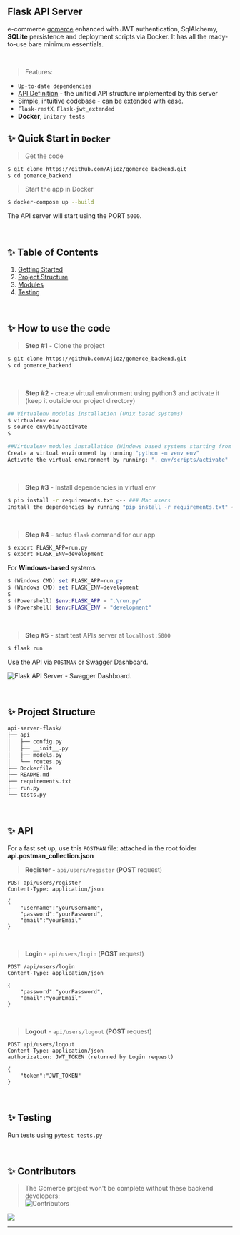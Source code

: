 ## Flask API Server

e-commerce [gomerce](https://github.com/Ajioz/gomerce_backend.git) enhanced with JWT authentication, SqlAlchemy, **SQLite** persistence and deployment scripts via Docker. It has all the ready-to-use bare minimum essentials.

<br />

> Features:

- `Up-to-date dependencies`
- [API Definition](https://docs.appseed.us/boilerplate-code/api-unified-definition) - the unified API structure implemented by this server
- Simple, intuitive codebase - can be extended with ease.
- `Flask-restX`, `Flask-jwt_extended`
- **Docker**, `Unitary tests`

## ✨ Quick Start in `Docker`

> Get the code

```bash
$ git clone https://github.com/Ajioz/gomerce_backend.git
$ cd gomerce_backend
```

> Start the app in Docker

```bash
$ docker-compose up --build
```

The API server will start using the PORT `5000`.

<br />

## ✨ Table of Contents

1. [Getting Started](#getting-started)
2. [Project Structure](#project-structure)
3. [Modules](#modules)
4. [Testing](#testing)

<br />

## ✨ How to use the code

> **Step #1** - Clone the project

```bash
$ git clone https://github.com/Ajioz/gomerce_backend.git
$ cd gomerce_backend
```

<br />

> **Step #2** - create virtual environment using python3 and activate it (keep it outside our project directory)

```bash
## Virtualenv modules installation (Unix based systems)
$ virtualenv env
$ source env/bin/activate
$

##Virtualenv modules installation (Windows based systems starting from python 3)
Create a virtual environment by running "python -m venv env"
Activate the virtual environment by running: ". env/scripts/activate"
```

<br />

> **Step #3** - Install dependencies in virtual env

```bash
$ pip install -r requirements.txt <-- ### Mac users
Install the dependencies by running "pip install -r requirements.txt" <-- ### Windows users
```

<br />

> **Step #4** - setup `flask` command for our app

```bash
$ export FLASK_APP=run.py
$ export FLASK_ENV=development
```

For **Windows-based** systems

```powershell
$ (Windows CMD) set FLASK_APP=run.py
$ (Windows CMD) set FLASK_ENV=development
$
$ (Powershell) $env:FLASK_APP = ".\run.py"
$ (Powershell) $env:FLASK_ENV = "development"
```

<br />

> **Step #5** - start test APIs server at `localhost:5000`

```bash
$ flask run
```

Use the API via `POSTMAN` or Swagger Dashboard.

![Flask API Server - Swagger Dashboard.](https://user-images.githubusercontent.com/51070104/141950891-ea315fca-24c2-4929-841c-38fb950a478d.png)

<br />

## ✨ Project Structure

```bash
api-server-flask/
├── api
│   ├── config.py
│   ├── __init__.py
│   ├── models.py
│   └── routes.py
├── Dockerfile
├── README.md
├── requirements.txt
├── run.py
└── tests.py
```

<br />

## ✨ API

For a fast set up, use this `POSTMAN` file: attached in the root folder **api.postman_collection.json**

> **Register** - `api/users/register` (**POST** request)

```
POST api/users/register
Content-Type: application/json

{
    "username":"yourUsername",
    "password":"yourPassword",
    "email":"yourEmail"
}
```

<br />

> **Login** - `api/users/login` (**POST** request)

```
POST /api/users/login
Content-Type: application/json

{
    "password":"yourPassword",
    "email":"yourEmail"
}
```

<br />

> **Logout** - `api/users/logout` (**POST** request)

```
POST api/users/logout
Content-Type: application/json
authorization: JWT_TOKEN (returned by Login request)

{
    "token":"JWT_TOKEN"
}
```

<br />

## ✨ Testing

Run tests using `pytest tests.py`

<br />


## ✨ Contributors
> The Gomerce project won't be complete without these backend developers: <br /> 
<img src="https://img.shields.io/github/contributors/ajioz/gomerce_backend?style=plastic" alt="Contributors" /> <br />
<a href="https://github.com/Ajioz/gomerce_backend/graphs/contributors">
  <img src="https://contrib.rocks/image?repo=Ajioz/gomerce_backend" />
</a>

---